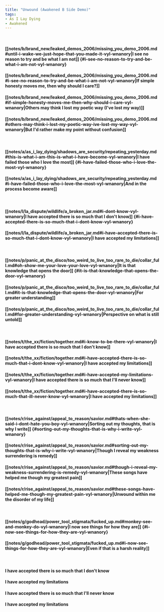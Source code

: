```yaml
---
title: "Unwound (Awakened B Side Demo)"
tags:
- As I Lay Dying
- Awakened
---
```

&nbsp;
#### [[notes/b/brand_new/leaked_demos_2006/missing_you_demo_2006.md#until-i-wake-we-just-hope-that-you-made-it-vyl-wnanory|I see no reason to try and be what I am not]] {#i-see-no-reason-to-try-and-be-what-i-am-not-vyl-wnanory}
#### [[notes/b/brand_new/leaked_demos_2006/missing_you_demo_2006.md#i-see-no-reason-to-try-and-be-what-i-am-not-vyl-wnanory|If simple honesty moves me, then why should I care?]]
#### [[notes/b/brand_new/leaked_demos_2006/missing_you_demo_2006.md#if-simple-honesty-moves-me-then-why-should-i-care-vyl-wnanory|Others may think I lost my poetic way (I've lost my way)]]
#### [[notes/b/brand_new/leaked_demos_2006/missing_you_demo_2006.md#others-may-think-i-lost-my-poetic-way-ive-lost-my-way-vyl-wnanory|But I'd rather make my point without confusion]]
&nbsp;
#### [[notes/a/as_i_lay_dying/shadows_are_security/repeating_yesterday.md#this-is-what-i-am-this-is-what-i-have-become-vyl-wnanory|I have failed those who I love the most]] {#i-have-failed-those-who-i-love-the-most-vyl-wnanory}
#### [[notes/a/as_i_lay_dying/shadows_are_security/repeating_yesterday.md#i-have-failed-those-who-i-love-the-most-vyl-wnanory|And in the process become aware]]
&nbsp;
#### [[notes/l/la_dispute/wildlife/a_broken_jar.md#i-dont-know-vyl-wnanory|I have accepted there is so much that I don't know]] {#i-have-accepted-there-is-so-much-that-i-dont-know-vyl-wnanory}
#### [[notes/l/la_dispute/wildlife/a_broken_jar.md#i-have-accepted-there-is-so-much-that-i-dont-know-vyl-wnanory|I have accepted my limitations]]
&nbsp;
#### [[notes/p/panic_at_the_disco/too_weird_to_live_too_rare_to_die/collar_full.md#oh-show-me-your-love-your-love-vyl-wnanory|It is that knowledge that opens the door]] {#it-is-that-knowledge-that-opens-the-door-vyl-wnanory}
#### [[notes/p/panic_at_the_disco/too_weird_to_live_too_rare_to_die/collar_full.md#it-is-that-knowledge-that-opens-the-door-vyl-wnanory|For greater understanding]]
#### [[notes/p/panic_at_the_disco/too_weird_to_live_too_rare_to_die/collar_full.md#for-greater-understanding-vyl-wnanory|Perspective on what is still untold]]
&nbsp;
#### [[notes/t/the_xx/fiction/together.md#i-know-to-be-there-vyl-wnanory|I have accepted there is so much that I don't know]]
#### [[notes/t/the_xx/fiction/together.md#i-have-accepted-there-is-so-much-that-i-dont-know-vyl-wnanory|I have accepted my limitations]]
#### [[notes/t/the_xx/fiction/together.md#i-have-accepted-my-limitations-vyl-wnanory|I have accepted there is so much that I'll never know]]
#### [[notes/t/the_xx/fiction/together.md#i-have-accepted-there-is-so-much-that-ill-never-know-vyl-wnanory|I have accepted my limitations]]
&nbsp;
#### [[notes/r/rise_against/appeal_to_reason/savior.md#thats-when-she-said-i-dont-hate-you-boy-vyl-wnanory|Sorting out my thoughts, that is why I write]] {#sorting-out-my-thoughts-that-is-why-i-write-vyl-wnanory}
#### [[notes/r/rise_against/appeal_to_reason/savior.md#sorting-out-my-thoughts-that-is-why-i-write-vyl-wnanory|Though I reveal my weakness surrendering is remedy]]
#### [[notes/r/rise_against/appeal_to_reason/savior.md#though-i-reveal-my-weakness-surrendering-is-remedy-vyl-wnanory|These songs have helped me though my greatest pain]]
#### [[notes/r/rise_against/appeal_to_reason/savior.md#these-songs-have-helped-me-though-my-greatest-pain-vyl-wnanory|Unwound within me the disorder of my life]]
&nbsp;
#### [[notes/g/godhead/power_tool_stigmata/fucked_up.md#monkey-see-and-monkey-do-vyl-wnanory|I now see things for how they are]] {#i-now-see-things-for-how-they-are-vyl-wnanory}
#### [[notes/g/godhead/power_tool_stigmata/fucked_up.md#i-now-see-things-for-how-they-are-vyl-wnanory|Even if that is a harsh reality]]
&nbsp;
#### I have accepted there is so much that I don't know
#### I have accepted my limitations
#### I have accepted there is so much that I'll never know
#### I have accepted my limitations
